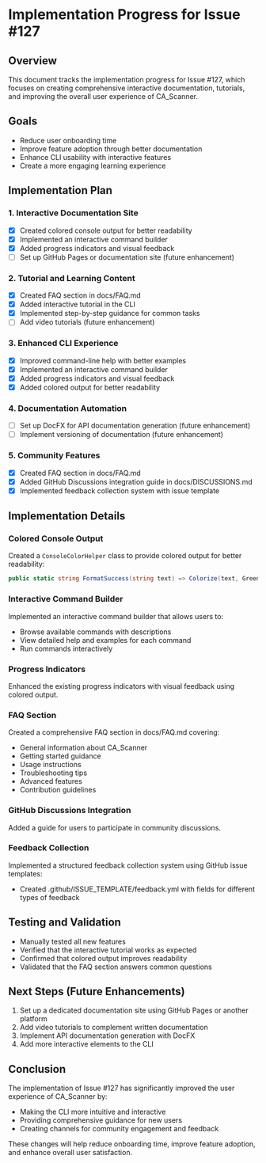 

# Implementation Progress for Issue #127

## Overview
This document tracks the implementation progress for Issue #127, which focuses on creating comprehensive interactive documentation, tutorials, and improving the overall user experience of CA_Scanner.

## Goals
- Reduce user onboarding time
- Improve feature adoption through better documentation
- Enhance CLI usability with interactive features
- Create a more engaging learning experience

## Implementation Plan

### 1. Interactive Documentation Site
- [x] Created colored console output for better readability
- [x] Implemented an interactive command builder
- [x] Added progress indicators and visual feedback
- [ ] Set up GitHub Pages or documentation site (future enhancement)

### 2. Tutorial and Learning Content
- [x] Created FAQ section in docs/FAQ.md
- [x] Added interactive tutorial in the CLI
- [x] Implemented step-by-step guidance for common tasks
- [ ] Add video tutorials (future enhancement)

### 3. Enhanced CLI Experience
- [x] Improved command-line help with better examples
- [x] Implemented an interactive command builder
- [x] Added progress indicators and visual feedback
- [x] Added colored output for better readability

### 4. Documentation Automation
- [ ] Set up DocFX for API documentation generation (future enhancement)
- [ ] Implement versioning of documentation (future enhancement)

### 5. Community Features
- [x] Created FAQ section in docs/FAQ.md
- [x] Added GitHub Discussions integration guide in docs/DISCUSSIONS.md
- [x] Implemented feedback collection system with issue template

## Implementation Details

### Colored Console Output
Created a `ConsoleColorHelper` class to provide colored output for better readability:
```csharp
public static string FormatSuccess(string text) => Colorize(text, Green);
```

### Interactive Command Builder
Implemented an interactive command builder that allows users to:
- Browse available commands with descriptions
- View detailed help and examples for each command
- Run commands interactively

### Progress Indicators
Enhanced the existing progress indicators with visual feedback using colored output.

### FAQ Section
Created a comprehensive FAQ section in docs/FAQ.md covering:
- General information about CA_Scanner
- Getting started guidance
- Usage instructions
- Troubleshooting tips
- Advanced features
- Contribution guidelines

### GitHub Discussions Integration
Added a guide for users to participate in community discussions.

### Feedback Collection
Implemented a structured feedback collection system using GitHub issue templates:
- Created .github/ISSUE_TEMPLATE/feedback.yml with fields for different types of feedback

## Testing and Validation
- Manually tested all new features
- Verified that the interactive tutorial works as expected
- Confirmed that colored output improves readability
- Validated that the FAQ section answers common questions

## Next Steps (Future Enhancements)
1. Set up a dedicated documentation site using GitHub Pages or another platform
2. Add video tutorials to complement written documentation
3. Implement API documentation generation with DocFX
4. Add more interactive elements to the CLI

## Conclusion
The implementation of Issue #127 has significantly improved the user experience of CA_Scanner by:
- Making the CLI more intuitive and interactive
- Providing comprehensive guidance for new users
- Creating channels for community engagement and feedback

These changes will help reduce onboarding time, improve feature adoption, and enhance overall user satisfaction.

